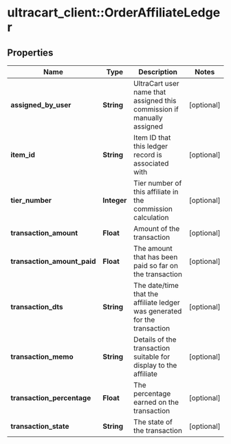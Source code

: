# ultracart_client::OrderAffiliateLedger

## Properties
Name | Type | Description | Notes
------------ | ------------- | ------------- | -------------
**assigned_by_user** | **String** | UltraCart user name that assigned this commission if manually assigned | [optional] 
**item_id** | **String** | Item ID that this ledger record is associated with | [optional] 
**tier_number** | **Integer** | Tier number of this affiliate in the commission calculation | [optional] 
**transaction_amount** | **Float** | Amount of the transaction | [optional] 
**transaction_amount_paid** | **Float** | The amount that has been paid so far on the transaction | [optional] 
**transaction_dts** | **String** | The date/time that the affiliate ledger was generated for the transaction | [optional] 
**transaction_memo** | **String** | Details of the transaction suitable for display to the affiliate | [optional] 
**transaction_percentage** | **Float** | The percentage earned on the transaction | [optional] 
**transaction_state** | **String** | The state of the transaction | [optional] 


